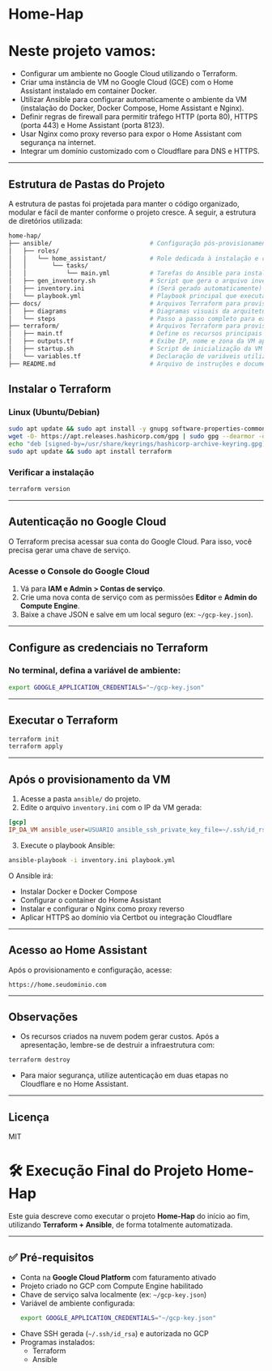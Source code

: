 # Home-Hap

# Neste projeto vamos:

 - Configurar um ambiente no Google Cloud utilizando o Terraform.
 - Criar uma instância de VM no Google Cloud (GCE) com o Home Assistant instalado em container Docker.
 - Utilizar Ansible para configurar automaticamente o ambiente da VM (instalação do Docker, Docker Compose, Home Assistant e Nginx).
 - Definir regras de firewall para permitir tráfego HTTP (porta 80), HTTPS (porta 443) e Home Assistant (porta 8123).
 - Usar Nginx como proxy reverso para expor o Home Assistant com segurança na internet.
 - Integrar um domínio customizado com o Cloudflare para DNS e HTTPS.

---

## Estrutura de Pastas do Projeto

A estrutura de pastas foi projetada para manter o código organizado, modular e fácil de manter conforme o projeto cresce. A seguir, a estrutura de diretórios utilizada:

```bash
home-hap/
├── ansible/                           # Configuração pós-provisionamento (Ansible)
│   ├── roles/
│   │   └── home_assistant/            # Role dedicada à instalação e configuração do Home Assistant
│   │       └── tasks/
│   │           └── main.yml           # Tarefas do Ansible para instalar Docker, Home Assistant e Nginx
│   ├── gen_inventory.sh               # Script que gera o arquivo inventory.ini automaticamente
│   ├── inventory.ini                  # (Será gerado automaticamente) Contém IP e SSH para acessar a VM
│   └── playbook.yml                   # Playbook principal que executa todas as tarefas de configuração
├── docs/                              # Arquivos Terraform para provisionamento da infraestrutura na GCP
│   ├── diagrams                       # Diagramas visuais da arquitetura do projeto
│   └── steps                          # Passo a passo completo para execução do projeto (Terraform + Ansible)
├── terraform/                         # Arquivos Terraform para provisionamento da infraestrutura na GCP
│   ├── main.tf                        # Define os recursos principais (VM, IP, firewall, etc.)
│   ├── outputs.tf                     # Exibe IP, nome e zona da VM após criação
│   ├── startup.sh                     # Script de inicialização da VM com Docker, HA, Nginx e Mosquitto
│   └── variables.tf                   # Declaração de variáveis utilizadas no projeto
├── README.md                          # Arquivo de instruções e documentação principal do projeto
```
## Instalar o Terraform

### Linux (Ubuntu/Debian)

```bash
sudo apt update && sudo apt install -y gnupg software-properties-common
wget -O- https://apt.releases.hashicorp.com/gpg | sudo gpg --dearmor -o /usr/share/keyrings/hashicorp-archive-keyring.gpg
echo "deb [signed-by=/usr/share/keyrings/hashicorp-archive-keyring.gpg] https://apt.releases.hashicorp.com $(lsb_release -cs) main" | sudo tee /etc/apt/sources.list.d/hashicorp.list
sudo apt update && sudo apt install terraform
```

### Verificar a instalação

```bash
terraform version
```

---

## Autenticação no Google Cloud

O Terraform precisa acessar sua conta do Google Cloud. Para isso, você precisa gerar uma chave de serviço.

### Acesse o Console do Google Cloud

1. Vá para **IAM e Admin > Contas de serviço**.
2. Crie uma nova conta de serviço com as permissões **Editor** e **Admin do Compute Engine**.
3. Baixe a chave JSON e salve em um local seguro (ex: `~/gcp-key.json`).

---

## Configure as credenciais no Terraform

### No terminal, defina a variável de ambiente:

```bash
export GOOGLE_APPLICATION_CREDENTIALS="~/gcp-key.json"
```

---

## Executar o Terraform

```bash
terraform init
terraform apply
```

---

## Após o provisionamento da VM

1. Acesse a pasta `ansible/` do projeto.
2. Edite o arquivo `inventory.ini` com o IP da VM gerada:

```ini
[gcp]
IP_DA_VM ansible_user=USUARIO ansible_ssh_private_key_file=~/.ssh/id_rsa
```

3. Execute o playbook Ansible:

```bash
ansible-playbook -i inventory.ini playbook.yml
```

O Ansible irá:

- Instalar Docker e Docker Compose
- Configurar o container do Home Assistant
- Instalar e configurar o Nginx como proxy reverso
- Aplicar HTTPS ao domínio via Certbot ou integração Cloudflare

---

## Acesso ao Home Assistant

Após o provisionamento e configuração, acesse:

```
https://home.seudominio.com
```

---

## Observações

- Os recursos criados na nuvem podem gerar custos. Após a apresentação, lembre-se de destruir a infraestrutura com:

```bash
terraform destroy
```

- Para maior segurança, utilize autenticação em duas etapas no Cloudflare e no Home Assistant.

---

## Licença

MIT

# 🛠️ Execução Final do Projeto Home-Hap

Este guia descreve como executar o projeto **Home-Hap** do início ao fim, utilizando **Terraform + Ansible**, de forma totalmente automatizada.

---

## ✅ Pré-requisitos

- Conta na **Google Cloud Platform** com faturamento ativado
- Projeto criado no GCP com Compute Engine habilitado
- Chave de serviço salva localmente (ex: `~/gcp-key.json`)
- Variável de ambiente configurada:
  ```bash
  export GOOGLE_APPLICATION_CREDENTIALS="~/gcp-key.json"
  ```
- Chave SSH gerada (`~/.ssh/id_rsa`) e autorizada no GCP
- Programas instalados:
  - Terraform
  - Ansible
  
